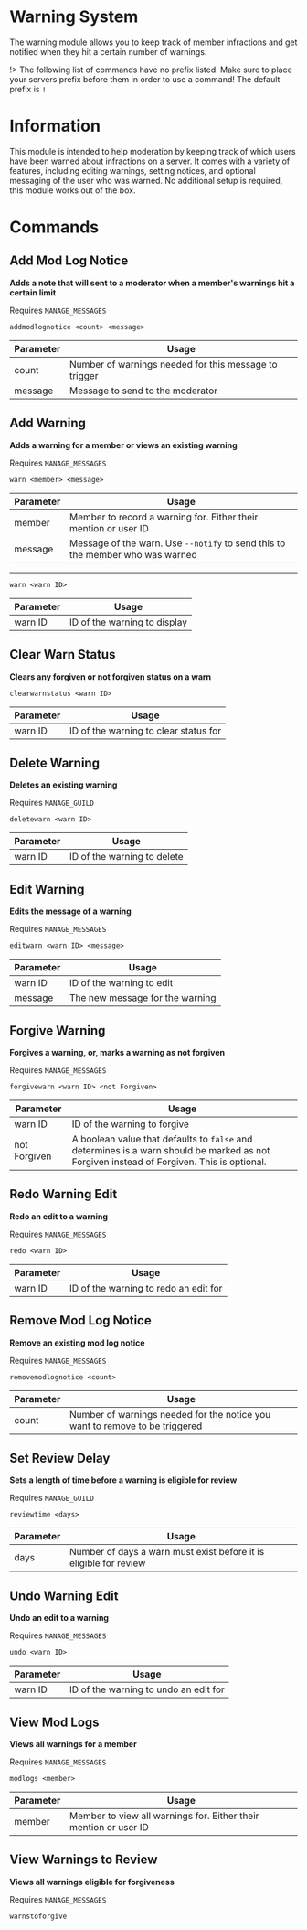 <!-- docs/warns.md -->
# Warning System
The warning module allows you to keep track of member infractions and get notified when they hit a certain number of warnings.

!> The following list of commands have no prefix listed. Make sure to place your servers prefix before them in order to use a command! The default prefix is `!`

# Information
This module is intended to help moderation by keeping track of which users have been warned about infractions on a server. It comes with a variety of features, including editing warnings, setting notices, and optional messaging of the user who was warned. No additional setup is required, this module works out of the box.

# Commands
## Add Mod Log Notice
**Adds a note that will sent to a moderator when a member's warnings hit a certain limit**

Requires `MANAGE_MESSAGES`

```
addmodlognotice <count> <message>
```

| Parameter | Usage |
|-----------|-------|
| count     | Number of warnings needed for this message to trigger |
| message   | Message to send to the moderator |

## Add Warning
**Adds a warning for a member or views an existing warning**

Requires `MANAGE_MESSAGES`

```
warn <member> <message>
```

| Parameter | Usage |
|-----------|-------|
| member    | Member to record a warning for. Either their mention or user ID |
| message   | Message of the warn. Use `--notify` to send this to the member who was warned |

<hr />

```
warn <warn ID>
```

| Parameter | Usage |
|-----------|-------|
| warn ID   |  ID of the warning to display |

## Clear Warn Status
**Clears any forgiven or not forgiven status on a warn**

```
clearwarnstatus <warn ID>
```

| Parameter | Usage |
|-----------|-------|
| warn ID   |  ID of the warning to clear status for |

## Delete Warning
**Deletes an existing warning**

Requires `MANAGE_GUILD`

```
deletewarn <warn ID>
```

| Parameter | Usage |
|-----------|-------|
| warn ID   |  ID of the warning to delete |

## Edit Warning
**Edits the message of a warning**

Requires `MANAGE_MESSAGES`

```
editwarn <warn ID> <message>
```

| Parameter | Usage |
|-----------|-------|
| warn ID   |  ID of the warning to edit |
| message   | The new message for the warning |

## Forgive Warning
**Forgives a warning, or, marks a warning as not forgiven**

Requires `MANAGE_MESSAGES`

```
forgivewarn <warn ID> <not Forgiven>
```

| Parameter    | Usage |
|--------------|-------|
| warn ID      |  ID of the warning to forgive |
| not Forgiven | A boolean value that defaults to `false` and determines is a warn should be marked as not Forgiven instead of Forgiven. This is optional. |

## Redo Warning Edit
**Redo an edit to a warning**

Requires `MANAGE_MESSAGES`

```
redo <warn ID>
```

| Parameter | Usage |
|-----------|-------|
| warn ID   |  ID of the warning to redo an edit for |

## Remove Mod Log Notice
**Remove an existing mod log notice**

Requires `MANAGE_MESSAGES`

```
removemodlognotice <count>
```

| Parameter | Usage |
|-----------|-------|
| count     | Number of warnings needed for the notice you want to remove to be triggered |

## Set Review Delay
**Sets a length of time before a warning is eligible for review**

Requires `MANAGE_GUILD`

```
reviewtime <days>
```

| Parameter | Usage |
|-----------|-------|
| days      | Number of days a warn must exist before it is eligible for review |

## Undo Warning Edit
**Undo an edit to a warning**

Requires `MANAGE_MESSAGES`

```
undo <warn ID>
```

| Parameter | Usage |
|-----------|-------|
| warn ID   |  ID of the warning to undo an edit for |

## View Mod Logs
**Views all warnings for a member**

Requires `MANAGE_MESSAGES`

```
modlogs <member>
```

| Parameter | Usage |
|-----------|-------|
| member    | Member to view all warnings for. Either their mention or user ID |

## View Warnings to Review
**Views all warnings eligible for forgiveness**

Requires `MANAGE_MESSAGES`

```
warnstoforgive
```